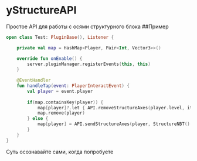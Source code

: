 # yStructureAPI
Простое API для работы с осями структурного блока
##Пример
```kotlin
open class Test: PluginBase(), Listener {

    private val map = HashMap<Player, Pair<Int, Vector3>>()

    override fun onEnable() {
        server.pluginManager.registerEvents(this, this)
    }   
    
    @EventHandler
    fun handleTap(event: PlayerInteractEvent) {
        val player = event.player
    
        if(map.containsKey(player)) {
            map[player]?.let { API.removeStructureAxes(player.level, it) }
            map.remove(player)
        } else {
            map[player] = API.sendStructureAxes(player, StructureNBT().setPosition(event.block).setSize(Vector3(10.0, 1.0, 5.0)))
        }
    }
}
```
Суть осознавайте сами, когда попробуете
